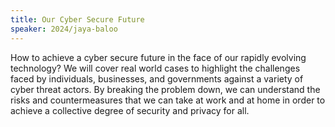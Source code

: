 ```yaml
---
title: Our Cyber Secure Future
speaker: 2024/jaya-baloo
---
```


How to achieve a cyber secure future in the face of our rapidly evolving technology? We will cover real world cases to highlight the challenges faced by individuals, businesses, and governments against a variety of cyber threat actors. By breaking the problem down, we can understand the risks and countermeasures that we can take at work and at home in order to achieve a collective degree of security and privacy for all.
